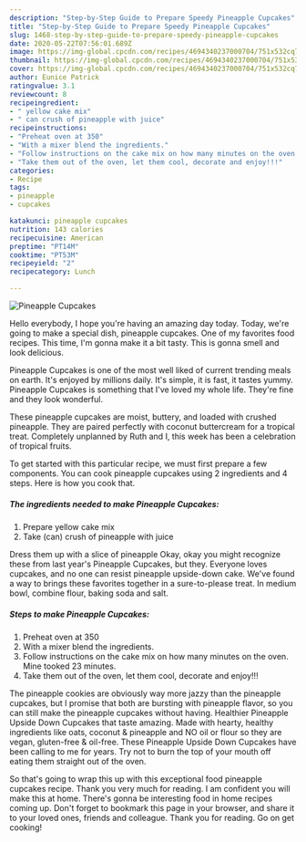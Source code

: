 ```yaml
---
description: "Step-by-Step Guide to Prepare Speedy Pineapple Cupcakes"
title: "Step-by-Step Guide to Prepare Speedy Pineapple Cupcakes"
slug: 1468-step-by-step-guide-to-prepare-speedy-pineapple-cupcakes
date: 2020-05-22T07:56:01.689Z
image: https://img-global.cpcdn.com/recipes/4694340237000704/751x532cq70/pineapple-cupcakes-recipe-main-photo.jpg
thumbnail: https://img-global.cpcdn.com/recipes/4694340237000704/751x532cq70/pineapple-cupcakes-recipe-main-photo.jpg
cover: https://img-global.cpcdn.com/recipes/4694340237000704/751x532cq70/pineapple-cupcakes-recipe-main-photo.jpg
author: Eunice Patrick
ratingvalue: 3.1
reviewcount: 8
recipeingredient:
- " yellow cake mix"
- " can crush of pineapple with juice"
recipeinstructions:
- "Preheat oven at 350"
- "With a mixer blend the ingredients."
- "Follow instructions on the cake mix on how many minutes on the oven. Mine tooked 23 minutes."
- "Take them out of the oven, let them cool, decorate and enjoy!!!"
categories:
- Recipe
tags:
- pineapple
- cupcakes

katakunci: pineapple cupcakes 
nutrition: 143 calories
recipecuisine: American
preptime: "PT14M"
cooktime: "PT53M"
recipeyield: "2"
recipecategory: Lunch

---
```



![Pineapple Cupcakes](https://img-global.cpcdn.com/recipes/4694340237000704/751x532cq70/pineapple-cupcakes-recipe-main-photo.jpg)

Hello everybody, I hope you're having an amazing day today. Today, we're going to make a special dish, pineapple cupcakes. One of my favorites food recipes. This time, I'm gonna make it a bit tasty. This is gonna smell and look delicious.

Pineapple Cupcakes is one of the most well liked of current trending meals on earth. It's enjoyed by millions daily. It's simple, it is fast, it tastes yummy. Pineapple Cupcakes is something that I've loved my whole life. They're fine and they look wonderful.

These pineapple cupcakes are moist, buttery, and loaded with crushed pineapple. They are paired perfectly with coconut buttercream for a tropical treat. Completely unplanned by Ruth and I, this week has been a celebration of tropical fruits.


To get started with this particular recipe, we must first prepare a few components. You can cook pineapple cupcakes using 2 ingredients and 4 steps. Here is how you cook that.

<!--inarticleads1-->

##### The ingredients needed to make Pineapple Cupcakes:

1. Prepare  yellow cake mix
1. Take  (can) crush of pineapple with juice


Dress them up with a slice of pineapple Okay, okay you might recognize these from last year&#39;s Pineapple Cupcakes, but they. Everyone loves cupcakes, and no one can resist pineapple upside-down cake. We&#39;ve found a way to brings these favorites together in a sure-to-please treat. In medium bowl, combine flour, baking soda and salt. 

<!--inarticleads2-->

##### Steps to make Pineapple Cupcakes:

1. Preheat oven at 350
1. With a mixer blend the ingredients.
1. Follow instructions on the cake mix on how many minutes on the oven. Mine tooked 23 minutes.
1. Take them out of the oven, let them cool, decorate and enjoy!!!


The pineapple cookies are obviously way more jazzy than the pineapple cupcakes, but I promise that both are bursting with pineapple flavor, so you can still make the pineapple cupcakes without having. Healthier Pineapple Upside Down Cupcakes that taste amazing. Made with hearty, healthy ingredients like oats, coconut &amp; pineapple and NO oil or flour so they are vegan, gluten-free &amp; oil-free. These Pineapple Upside Down Cupcakes have been calling to me for years. Try not to burn the top of your mouth off eating them straight out of the oven. 

So that's going to wrap this up with this exceptional food pineapple cupcakes recipe. Thank you very much for reading. I am confident you will make this at home. There's gonna be interesting food in home recipes coming up. Don't forget to bookmark this page in your browser, and share it to your loved ones, friends and colleague. Thank you for reading. Go on get cooking!
